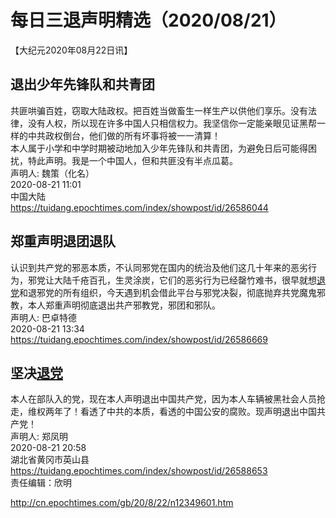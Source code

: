 # 每日三退声明精选（2020/08/21）
  
  
【大纪元2020年08月22日讯】  
## 退出少年先锋队和共青团  
共匪哄骗百姓，窃取大陆政权。把百姓当做畜生一样生产以供他们享乐。没有法律，没有人权，所以现在许多中国人只相信权力。我坚信你一定能亲眼见证黑帮一样的中共政权倒台，他们做的所有坏事将被一一清算！  
本人属于小学和中学时期被动地加入少年先锋队和共青团，为避免日后可能得困扰，特此声明。我是一个中国人，但和共匪没有半点瓜葛。  
声明人: 魏策（化名）  
2020-08-21 11:01  
中国大陆  
https://tuidang.epochtimes.com/index/showpost/id/26586044  
## 郑重声明退团退队  
认识到共产党的邪恶本质，不认同邪党在国内的统治及他们这几十年来的恶劣行为，邪党让大陆千疮百孔，生灵涂炭，它们的恶劣行为已经罄竹难书，很早就想<a href="http://cn.epochtimes.com/gb/tag/%E9%80%80%E5%85%9A.html">退党</a>和退邪党的所有组织，今天遇到机会借此平台与邪党决裂，彻底抛弃共党魔鬼邪教，本人郑重声明彻底退出共产邪教党，邪团和邪队。  
声明人: 巴卓特德  
2020-08-21 13:34  
https://tuidang.epochtimes.com/index/showpost/id/26586669  
## 坚决<a href="http://cn.epochtimes.com/gb/tag/%E9%80%80%E5%85%9A.html">退党</a>  
本人在部队入的党，现在本人声明退出中国共产党，因为本人车辆被黑社会人员抢走，维权两年了！看透了中共的本质，看透的中国公安的腐败。现声明退出中国共产党！  
声明人: 郑凤明  
2020-08-21 20:58  
湖北省黄冈市英山县  
https://tuidang.epochtimes.com/index/showpost/id/26588653  
责任编辑：欣明  
  
  
  
http://cn.epochtimes.com/gb/20/8/22/n12349601.htm
